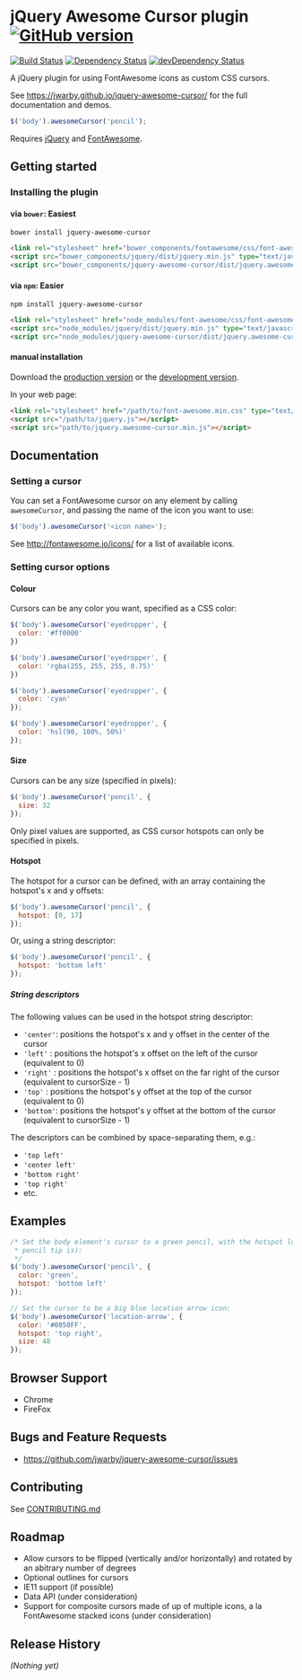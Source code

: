 # jQuery Awesome Cursor plugin [![GitHub version](https://badge.fury.io/gh/jwarby%2Fjquery-awesome-cursor.svg)](http://badge.fury.io/gh/jwarby%2Fjquery-awesome-cursor)

[![Build Status](https://secure.travis-ci.org/jwarby/jquery-awesome-cursor.png?branch=master)](https://travis-ci.org/jwarby/jquery-awesome-cursor)
[![Dependency Status](https://david-dm.org/jwarby/jquery-awesome-cursor.svg?style=flat)](https://david-dm.org/jwarby/jquery-awesome-cursor)
[![devDependency Status](https://david-dm.org/jwarby/jquery-awesome-cursor/dev-status.svg?style=flat)](https://david-dm.org/jwarby/jquery-awesome-cursor#info=devDependencies)

A jQuery plugin for using FontAwesome icons as custom CSS cursors.

See <https://jwarby.github.io/jquery-awesome-cursor/> for the full documentation and demos.

```javascript
$('body').awesomeCursor('pencil');
```

Requires [jQuery](http://jquery.com) and [FontAwesome](http://fontawesome.io).

## Getting started

### Installing the plugin

#### via `bower`: Easiest

```shell
bower install jquery-awesome-cursor
```

```html
<link rel="stylesheet" href="bower_components/fontawesome/css/font-awesome.min.css" type="text/css">
<script src="bower_components/jquery/dist/jquery.min.js" type="text/javascript"></script>
<script src="bower_components/jquery-awesome-cursor/dist/jquery.awesome-cursor.min.js" type="text/javascript"></script>
```

#### via `npm`: Easier

```shell
npm install jquery-awesome-cursor
```

```html
<link rel="stylesheet" href="node_modules/font-awesome/css/font-awesome.min.css" type="text/css">
<script src="node_modules/jquery/dist/jquery.min.js" type="text/javascript"></script>
<script src="node_modules/jquery-awesome-cursor/dist/jquery.awesome-cursor.min.js" type="text/javascript"></script>
```

#### manual installation

Download the [production version][min] or the [development version][max].

[min]: https://raw.githubusercontent.com/jwarby/jquery-awesome-cursor/master/dist/jquery.awesome-cursor.min.js
[max]: https://raw.githubusercontent.com/jwarby/jquery-awesome-cursor/master/dist/jquery.awesome-cursor.js

In your web page:

```html
<link rel="stylesheet" href="/path/to/font-awesome.min.css" type="text/css">
<script src="/path/to/jquery.js"></script>
<script src="path/to/jquery.awesome-cursor.min.js"></script>
```
## Documentation

### Setting a cursor

You can set a FontAwesome cursor on any element by calling `awesomeCursor`, and passing the name of the icon you
want to use:

```javascript
$('body').awesomeCursor('<icon name>');
```

See <http://fontawesome.io/icons/> for a list of available icons.

### Setting cursor options

#### Colour

Cursors can be any color you want, specified as a CSS color:

```javascript
$('body').awesomeCursor('eyedropper', {
  color: '#ff0000'
})
```

```javascript
$('body').awesomeCursor('eyedropper', {
  color: 'rgba(255, 255, 255, 0.75)'
})
```

```javascript
$('body').awesomeCursor('eyedropper', {
  color: 'cyan'
});
```

```javascript
$('body').awesomeCursor('eyedropper', {
  color: 'hsl(90, 100%, 50%)'
});
```

#### Size

Cursors can be any size (specified in pixels):

```javascript
$('body').awesomeCursor('pencil', {
  size: 32
});
```

Only pixel values are supported, as CSS cursor hotspots can only be specified in pixels.

#### Hotspot

The hotspot for a cursor can be defined, with an array containing the hotspot's x and y offsets:

```javascript
$('body').awesomeCursor('pencil', {
  hotspot: [0, 17]
});
```

Or, using a string descriptor:

```javascript
$('body').awesomeCursor('pencil', {
  hotspot: 'bottom left'
});
```

##### String descriptors

The following values can be used in the hotspot string descriptor:

- `'center'`: positions the hotspot's x and y offset in the center of the cursor
- `'left'`  : positions the hotspot's x offset on the left of the cursor (equivalent to 0)
- `'right'` : positions the hotspot's x offset on the far right of the cursor (equivalent to cursorSize - 1)
- `'top'`   : positions the hotspot's y offset at the top of the cursor (equivalent to 0)
- `'bottom'`: positions the hotspot's y offset at the bottom of the cursor (equivalent to cursorSize - 1)

The descriptors can be combined by space-separating them, e.g.:

- `'top left'`
- `'center left'`
- `'bottom right'`
- `'top right'`
- etc.

## Examples

```javascript
/* Set the body element's cursor to a green pencil, with the hotspot located at the bottom left of the cursor (where the
 * pencil tip is):
 */
$('body').awesomeCursor('pencil', {
  color: 'green',
  hotspot: 'bottom left'
});

// Set the cursor to be a big blue location arrow icon:
$('body').awesomeCursor('location-arrow', {
  color: '#0050FF',
  hotspot: 'top right',
  size: 48
});
```

## Browser Support

- Chrome
- FireFox

## Bugs and Feature Requests

- <https://github.com/jwarby/jquery-awesome-cursor/issues>

## Contributing

See [CONTRIBUTING.md](https://github.com/jwarby/jquery-awesome-cursor/blob/master/CONTRIBUTING.md)

## Roadmap

- Allow cursors to be flipped (vertically and/or horizontally) and rotated by an abitrary number of degrees
- Optional outlines for cursors
- IE11 support (if possible)
- Data API (under consideration)
- Support for composite cursors made of up of multiple icons, a la FontAwesome stacked icons (under consideration)

## Release History
_(Nothing yet)_
